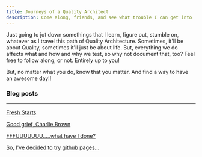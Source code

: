 ```yaml
---
title: Journeys of a Quality Architect
description: Come along, friends, and see what trouble I can get into
---
```

Just going to jot down somethings that I learn, figure out, stumble on, whatever as I travel this path of Quality Architecture.  Sometimes, it'll be about Quality, sometimes it'll just be about life.  But, everything we do affects what and how and why we test, so why not document that, too?  Feel free to follow along, or not.  Entirely up to you!

But, no matter what you do, know that you matter.  And find a way to have an awesome day!!


### Blog posts
---

[Fresh Starts](./_posts/2023-04-14-newStart.md)

[Good grief, Charlie Brown](./_posts/2023-01-19-newPost.md)

[FFFUUUUUUU.....what have I done?](./_posts/2023-01-18-anotherBlog.md)

[So, I've decided to try github pages...](./_posts/2023-01-17-newBlog.md)